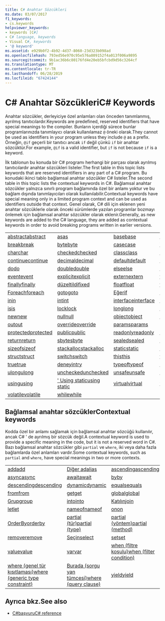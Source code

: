 ```yaml
---
title: C# Anahtar Sözcükleri
ms.date: 03/07/2017
f1_keywords:
- cs.keywords
helpviewer_keywords:
- keywords [C#]
- C# language, keywords
- Visual C#, keywords
- '@ keyword'
ms.assetid: e929b0f2-4b92-4d37-8060-23d323b098ad
ms.openlocfilehash: 793ed56e970c95e576a809152f4a013f006a9895
ms.sourcegitcommit: 9b1ac36b6c80176fd4e20eb5bfcbd9d56c3264cf
ms.translationtype: MT
ms.contentlocale: tr-TR
ms.lasthandoff: 06/28/2019
ms.locfileid: "67424144"
---
```

# <a name="c-keywords"></a><span data-ttu-id="ea2f6-102">C# Anahtar Sözcükleri</span><span class="sxs-lookup"><span data-stu-id="ea2f6-102">C# Keywords</span></span>

<span data-ttu-id="ea2f6-103">Anahtar sözcükler, derleyiciye özel anlamları olan önceden tanımlanmış, ayrılmış tanıtıcılardır.</span><span class="sxs-lookup"><span data-stu-id="ea2f6-103">Keywords are predefined, reserved identifiers that have special meanings to the compiler.</span></span> <span data-ttu-id="ea2f6-104">Bunların içerdiği sürece bunlar programlarınızda tanımlayıcı olarak kullanılamaz `@` öneki olarak.</span><span class="sxs-lookup"><span data-stu-id="ea2f6-104">They cannot be used as identifiers in your program unless they include `@` as a prefix.</span></span> <span data-ttu-id="ea2f6-105">Örneğin, `@if` geçerli bir tanıtıcı ancak `if` değil çünkü `if` bir anahtar sözcüktür.</span><span class="sxs-lookup"><span data-stu-id="ea2f6-105">For example, `@if` is a valid identifier, but `if` is not because `if` is a keyword.</span></span>  
  
 <span data-ttu-id="ea2f6-106">İlk tablonun bu konuda bir C# programı herhangi bir parçası olarak ayrılmış tanıtıcılardır anahtar sözcükleri listeler.</span><span class="sxs-lookup"><span data-stu-id="ea2f6-106">The first table in this topic lists keywords that are reserved identifiers in any part of a C# program.</span></span> <span data-ttu-id="ea2f6-107">Bu konudaki ikinci tablo bağlamsal anahtar sözcükler C# listeler.</span><span class="sxs-lookup"><span data-stu-id="ea2f6-107">The second table in this topic lists the contextual keywords in C#.</span></span> <span data-ttu-id="ea2f6-108">Bağlamsal anahtar sözcükler yalnızca sınırlı program bağlamında özel bir anlamı yoktur ve bu bağlam dışında tanımlayıcıları olarak kullanılabilir.</span><span class="sxs-lookup"><span data-stu-id="ea2f6-108">Contextual keywords have special meaning only in a limited program context and can be used as identifiers outside that context.</span></span> <span data-ttu-id="ea2f6-109">Genel olarak, C# dili için eklenen yeni anahtar sözcüklerle olarak önceki sürümlerde yazılan programlar bozmayı önlemek için bağlamsal anahtar sözcükler olarak eklenir.</span><span class="sxs-lookup"><span data-stu-id="ea2f6-109">Generally, as new keywords are added to the C# language, they are added as contextual keywords in order to avoid breaking programs written in earlier versions.</span></span>  
  
|||||  
|---|---|---|---|  
|[<span data-ttu-id="ea2f6-110">abstract</span><span class="sxs-lookup"><span data-stu-id="ea2f6-110">abstract</span></span>](abstract.md)|[<span data-ttu-id="ea2f6-111">as</span><span class="sxs-lookup"><span data-stu-id="ea2f6-111">as</span></span>](../operators/type-testing-and-conversion-operators.md#as-operator)|[<span data-ttu-id="ea2f6-112">base</span><span class="sxs-lookup"><span data-stu-id="ea2f6-112">base</span></span>](base.md)|[<span data-ttu-id="ea2f6-113">bool</span><span class="sxs-lookup"><span data-stu-id="ea2f6-113">bool</span></span>](bool.md)|  
|[<span data-ttu-id="ea2f6-114">break</span><span class="sxs-lookup"><span data-stu-id="ea2f6-114">break</span></span>](break.md)|[<span data-ttu-id="ea2f6-115">byte</span><span class="sxs-lookup"><span data-stu-id="ea2f6-115">byte</span></span>](../builtin-types/integral-numeric-types.md)|[<span data-ttu-id="ea2f6-116">case</span><span class="sxs-lookup"><span data-stu-id="ea2f6-116">case</span></span>](switch.md)|[<span data-ttu-id="ea2f6-117">Yakalama</span><span class="sxs-lookup"><span data-stu-id="ea2f6-117">catch</span></span>](try-catch.md)|  
|[<span data-ttu-id="ea2f6-118">char</span><span class="sxs-lookup"><span data-stu-id="ea2f6-118">char</span></span>](char.md)|[<span data-ttu-id="ea2f6-119">checked</span><span class="sxs-lookup"><span data-stu-id="ea2f6-119">checked</span></span>](checked.md)|[<span data-ttu-id="ea2f6-120">class</span><span class="sxs-lookup"><span data-stu-id="ea2f6-120">class</span></span>](class.md)|[<span data-ttu-id="ea2f6-121">const</span><span class="sxs-lookup"><span data-stu-id="ea2f6-121">const</span></span>](const.md)|  
|[<span data-ttu-id="ea2f6-122">continue</span><span class="sxs-lookup"><span data-stu-id="ea2f6-122">continue</span></span>](continue.md)|[<span data-ttu-id="ea2f6-123">decimal</span><span class="sxs-lookup"><span data-stu-id="ea2f6-123">decimal</span></span>](decimal.md)|[<span data-ttu-id="ea2f6-124">default</span><span class="sxs-lookup"><span data-stu-id="ea2f6-124">default</span></span>](default.md)|[<span data-ttu-id="ea2f6-125">delegate</span><span class="sxs-lookup"><span data-stu-id="ea2f6-125">delegate</span></span>](delegate.md)|  
|[<span data-ttu-id="ea2f6-126">do</span><span class="sxs-lookup"><span data-stu-id="ea2f6-126">do</span></span>](do.md)|[<span data-ttu-id="ea2f6-127">double</span><span class="sxs-lookup"><span data-stu-id="ea2f6-127">double</span></span>](double.md)|[<span data-ttu-id="ea2f6-128">else</span><span class="sxs-lookup"><span data-stu-id="ea2f6-128">else</span></span>](if-else.md)|[<span data-ttu-id="ea2f6-129">enum</span><span class="sxs-lookup"><span data-stu-id="ea2f6-129">enum</span></span>](enum.md)|  
|[<span data-ttu-id="ea2f6-130">event</span><span class="sxs-lookup"><span data-stu-id="ea2f6-130">event</span></span>](event.md)|[<span data-ttu-id="ea2f6-131">explicit</span><span class="sxs-lookup"><span data-stu-id="ea2f6-131">explicit</span></span>](explicit.md)|[<span data-ttu-id="ea2f6-132">extern</span><span class="sxs-lookup"><span data-stu-id="ea2f6-132">extern</span></span>](extern.md)|[<span data-ttu-id="ea2f6-133">false</span><span class="sxs-lookup"><span data-stu-id="ea2f6-133">false</span></span>](false-literal.md)|  
|[<span data-ttu-id="ea2f6-134">finally</span><span class="sxs-lookup"><span data-stu-id="ea2f6-134">finally</span></span>](try-finally.md)|[<span data-ttu-id="ea2f6-135">düzeltildi</span><span class="sxs-lookup"><span data-stu-id="ea2f6-135">fixed</span></span>](fixed-statement.md)|[<span data-ttu-id="ea2f6-136">float</span><span class="sxs-lookup"><span data-stu-id="ea2f6-136">float</span></span>](float.md)|[<span data-ttu-id="ea2f6-137">for</span><span class="sxs-lookup"><span data-stu-id="ea2f6-137">for</span></span>](for.md)|  
|[<span data-ttu-id="ea2f6-138">Foreach</span><span class="sxs-lookup"><span data-stu-id="ea2f6-138">foreach</span></span>](foreach-in.md)|[<span data-ttu-id="ea2f6-139">goto</span><span class="sxs-lookup"><span data-stu-id="ea2f6-139">goto</span></span>](goto.md)|[<span data-ttu-id="ea2f6-140">Eğer</span><span class="sxs-lookup"><span data-stu-id="ea2f6-140">if</span></span>](if-else.md)|[<span data-ttu-id="ea2f6-141">implicit</span><span class="sxs-lookup"><span data-stu-id="ea2f6-141">implicit</span></span>](implicit.md)|  
|[<span data-ttu-id="ea2f6-142">in</span><span class="sxs-lookup"><span data-stu-id="ea2f6-142">in</span></span>](in.md)|[<span data-ttu-id="ea2f6-143">int</span><span class="sxs-lookup"><span data-stu-id="ea2f6-143">int</span></span>](../builtin-types/integral-numeric-types.md)|[<span data-ttu-id="ea2f6-144">interface</span><span class="sxs-lookup"><span data-stu-id="ea2f6-144">interface</span></span>](interface.md)|[<span data-ttu-id="ea2f6-145">internal</span><span class="sxs-lookup"><span data-stu-id="ea2f6-145">internal</span></span>](internal.md)|
|[<span data-ttu-id="ea2f6-146">is</span><span class="sxs-lookup"><span data-stu-id="ea2f6-146">is</span></span>](is.md)|[<span data-ttu-id="ea2f6-147">lock</span><span class="sxs-lookup"><span data-stu-id="ea2f6-147">lock</span></span>](lock-statement.md)|[<span data-ttu-id="ea2f6-148">long</span><span class="sxs-lookup"><span data-stu-id="ea2f6-148">long</span></span>](../builtin-types/integral-numeric-types.md)|[<span data-ttu-id="ea2f6-149">namespace</span><span class="sxs-lookup"><span data-stu-id="ea2f6-149">namespace</span></span>](namespace.md)|
|[<span data-ttu-id="ea2f6-150">new</span><span class="sxs-lookup"><span data-stu-id="ea2f6-150">new</span></span>](../operators/new-operator.md)|[<span data-ttu-id="ea2f6-151">null</span><span class="sxs-lookup"><span data-stu-id="ea2f6-151">null</span></span>](null.md)|[<span data-ttu-id="ea2f6-152">object</span><span class="sxs-lookup"><span data-stu-id="ea2f6-152">object</span></span>](object.md)|[<span data-ttu-id="ea2f6-153">operator</span><span class="sxs-lookup"><span data-stu-id="ea2f6-153">operator</span></span>](operator.md)|
|[<span data-ttu-id="ea2f6-154">out</span><span class="sxs-lookup"><span data-stu-id="ea2f6-154">out</span></span>](out.md)|[<span data-ttu-id="ea2f6-155">override</span><span class="sxs-lookup"><span data-stu-id="ea2f6-155">override</span></span>](override.md)|[<span data-ttu-id="ea2f6-156">params</span><span class="sxs-lookup"><span data-stu-id="ea2f6-156">params</span></span>](params.md)|[<span data-ttu-id="ea2f6-157">private</span><span class="sxs-lookup"><span data-stu-id="ea2f6-157">private</span></span>](private.md)|
|[<span data-ttu-id="ea2f6-158">protected</span><span class="sxs-lookup"><span data-stu-id="ea2f6-158">protected</span></span>](protected.md)|[<span data-ttu-id="ea2f6-159">public</span><span class="sxs-lookup"><span data-stu-id="ea2f6-159">public</span></span>](public.md)|[<span data-ttu-id="ea2f6-160">readonly</span><span class="sxs-lookup"><span data-stu-id="ea2f6-160">readonly</span></span>](readonly.md)|[<span data-ttu-id="ea2f6-161">ref</span><span class="sxs-lookup"><span data-stu-id="ea2f6-161">ref</span></span>](ref.md)|
|[<span data-ttu-id="ea2f6-162">return</span><span class="sxs-lookup"><span data-stu-id="ea2f6-162">return</span></span>](return.md)|[<span data-ttu-id="ea2f6-163">sbyte</span><span class="sxs-lookup"><span data-stu-id="ea2f6-163">sbyte</span></span>](../builtin-types/integral-numeric-types.md)|[<span data-ttu-id="ea2f6-164">sealed</span><span class="sxs-lookup"><span data-stu-id="ea2f6-164">sealed</span></span>](sealed.md)|[<span data-ttu-id="ea2f6-165">short</span><span class="sxs-lookup"><span data-stu-id="ea2f6-165">short</span></span>](../builtin-types/integral-numeric-types.md)||
[<span data-ttu-id="ea2f6-166">sizeof</span><span class="sxs-lookup"><span data-stu-id="ea2f6-166">sizeof</span></span>](sizeof.md)|[<span data-ttu-id="ea2f6-167">stackalloc</span><span class="sxs-lookup"><span data-stu-id="ea2f6-167">stackalloc</span></span>](../operators/stackalloc.md)|[<span data-ttu-id="ea2f6-168">static</span><span class="sxs-lookup"><span data-stu-id="ea2f6-168">static</span></span>](static.md)|[<span data-ttu-id="ea2f6-169">string</span><span class="sxs-lookup"><span data-stu-id="ea2f6-169">string</span></span>](string.md)|
|[<span data-ttu-id="ea2f6-170">struct</span><span class="sxs-lookup"><span data-stu-id="ea2f6-170">struct</span></span>](struct.md)|[<span data-ttu-id="ea2f6-171">switch</span><span class="sxs-lookup"><span data-stu-id="ea2f6-171">switch</span></span>](switch.md)|[<span data-ttu-id="ea2f6-172">this</span><span class="sxs-lookup"><span data-stu-id="ea2f6-172">this</span></span>](this.md)|[<span data-ttu-id="ea2f6-173">throw</span><span class="sxs-lookup"><span data-stu-id="ea2f6-173">throw</span></span>](throw.md)|
|[<span data-ttu-id="ea2f6-174">true</span><span class="sxs-lookup"><span data-stu-id="ea2f6-174">true</span></span>](true-literal.md)|[<span data-ttu-id="ea2f6-175">deneyin</span><span class="sxs-lookup"><span data-stu-id="ea2f6-175">try</span></span>](try-catch.md)|[<span data-ttu-id="ea2f6-176">typeof</span><span class="sxs-lookup"><span data-stu-id="ea2f6-176">typeof</span></span>](../operators/type-testing-and-conversion-operators.md#typeof-operator)|[<span data-ttu-id="ea2f6-177">uint</span><span class="sxs-lookup"><span data-stu-id="ea2f6-177">uint</span></span>](../builtin-types/integral-numeric-types.md)|
|[<span data-ttu-id="ea2f6-178">ulong</span><span class="sxs-lookup"><span data-stu-id="ea2f6-178">ulong</span></span>](../builtin-types/integral-numeric-types.md)|[<span data-ttu-id="ea2f6-179">unchecked</span><span class="sxs-lookup"><span data-stu-id="ea2f6-179">unchecked</span></span>](unchecked.md)|[<span data-ttu-id="ea2f6-180">unsafe</span><span class="sxs-lookup"><span data-stu-id="ea2f6-180">unsafe</span></span>](unsafe.md)|[<span data-ttu-id="ea2f6-181">ushort</span><span class="sxs-lookup"><span data-stu-id="ea2f6-181">ushort</span></span>](../builtin-types/integral-numeric-types.md)|
|[<span data-ttu-id="ea2f6-182">using</span><span class="sxs-lookup"><span data-stu-id="ea2f6-182">using</span></span>](using.md)|[<span data-ttu-id="ea2f6-183">' Using static</span><span class="sxs-lookup"><span data-stu-id="ea2f6-183">using static</span></span>](using-static.md)|[<span data-ttu-id="ea2f6-184">virtual</span><span class="sxs-lookup"><span data-stu-id="ea2f6-184">virtual</span></span>](virtual.md)|[<span data-ttu-id="ea2f6-185">void</span><span class="sxs-lookup"><span data-stu-id="ea2f6-185">void</span></span>](void.md)|
|[<span data-ttu-id="ea2f6-186">volatile</span><span class="sxs-lookup"><span data-stu-id="ea2f6-186">volatile</span></span>](volatile.md)|[<span data-ttu-id="ea2f6-187">while</span><span class="sxs-lookup"><span data-stu-id="ea2f6-187">while</span></span>](while.md)|

## <a name="contextual-keywords"></a><span data-ttu-id="ea2f6-188">Bağlamsal anahtar sözcükler</span><span class="sxs-lookup"><span data-stu-id="ea2f6-188">Contextual keywords</span></span>

 <span data-ttu-id="ea2f6-189">Kodda özel bir anlamı sağlamak için bağlamsal anahtar sözcüğü kullanılır, ancak C# ' de ayrılmış bir sözcük değil.</span><span class="sxs-lookup"><span data-stu-id="ea2f6-189">A contextual keyword is used to provide a specific meaning in the code, but it is not a reserved word in C#.</span></span> <span data-ttu-id="ea2f6-190">Bazı bağlamsal anahtar sözcükler gibi `partial` ve `where`, iki veya daha fazla bağlamlarda özel anlamları vardır.</span><span class="sxs-lookup"><span data-stu-id="ea2f6-190">Some contextual keywords, such as `partial` and `where`, have special meanings in two or more contexts.</span></span>  
  
||||  
|---|---|---|  
|[<span data-ttu-id="ea2f6-191">add</span><span class="sxs-lookup"><span data-stu-id="ea2f6-191">add</span></span>](add.md)|[<span data-ttu-id="ea2f6-192">Diğer ad</span><span class="sxs-lookup"><span data-stu-id="ea2f6-192">alias</span></span>](extern-alias.md)|[<span data-ttu-id="ea2f6-193">ascending</span><span class="sxs-lookup"><span data-stu-id="ea2f6-193">ascending</span></span>](ascending.md)|
|[<span data-ttu-id="ea2f6-194">async</span><span class="sxs-lookup"><span data-stu-id="ea2f6-194">async</span></span>](async.md)|[<span data-ttu-id="ea2f6-195">await</span><span class="sxs-lookup"><span data-stu-id="ea2f6-195">await</span></span>](await.md)|[<span data-ttu-id="ea2f6-196">by</span><span class="sxs-lookup"><span data-stu-id="ea2f6-196">by</span></span>](by.md)|
|[<span data-ttu-id="ea2f6-197">descending</span><span class="sxs-lookup"><span data-stu-id="ea2f6-197">descending</span></span>](descending.md)|[<span data-ttu-id="ea2f6-198">dynamic</span><span class="sxs-lookup"><span data-stu-id="ea2f6-198">dynamic</span></span>](dynamic.md)|[<span data-ttu-id="ea2f6-199">equals</span><span class="sxs-lookup"><span data-stu-id="ea2f6-199">equals</span></span>](equals.md)|
|[<span data-ttu-id="ea2f6-200">from</span><span class="sxs-lookup"><span data-stu-id="ea2f6-200">from</span></span>](from-clause.md)|[<span data-ttu-id="ea2f6-201">get</span><span class="sxs-lookup"><span data-stu-id="ea2f6-201">get</span></span>](get.md)|[<span data-ttu-id="ea2f6-202">global</span><span class="sxs-lookup"><span data-stu-id="ea2f6-202">global</span></span>](global.md)|
|[<span data-ttu-id="ea2f6-203">Grup</span><span class="sxs-lookup"><span data-stu-id="ea2f6-203">group</span></span>](group-clause.md)|[<span data-ttu-id="ea2f6-204">into</span><span class="sxs-lookup"><span data-stu-id="ea2f6-204">into</span></span>](into.md)|[<span data-ttu-id="ea2f6-205">Katılın</span><span class="sxs-lookup"><span data-stu-id="ea2f6-205">join</span></span>](join-clause.md)|
|[<span data-ttu-id="ea2f6-206">let</span><span class="sxs-lookup"><span data-stu-id="ea2f6-206">let</span></span>](let-clause.md)|[<span data-ttu-id="ea2f6-207">nameof</span><span class="sxs-lookup"><span data-stu-id="ea2f6-207">nameof</span></span>](nameof.md)|[<span data-ttu-id="ea2f6-208">on</span><span class="sxs-lookup"><span data-stu-id="ea2f6-208">on</span></span>](on.md)|
|[<span data-ttu-id="ea2f6-209">OrderBy</span><span class="sxs-lookup"><span data-stu-id="ea2f6-209">orderby</span></span>](orderby-clause.md)|[<span data-ttu-id="ea2f6-210">partial (tür)</span><span class="sxs-lookup"><span data-stu-id="ea2f6-210">partial (type)</span></span>](partial-type.md)|[<span data-ttu-id="ea2f6-211">partial (yöntem)</span><span class="sxs-lookup"><span data-stu-id="ea2f6-211">partial (method)</span></span>](partial-method.md)|
|[<span data-ttu-id="ea2f6-212">remove</span><span class="sxs-lookup"><span data-stu-id="ea2f6-212">remove</span></span>](remove.md)|[<span data-ttu-id="ea2f6-213">Seçin</span><span class="sxs-lookup"><span data-stu-id="ea2f6-213">select</span></span>](select-clause.md)|[<span data-ttu-id="ea2f6-214">set</span><span class="sxs-lookup"><span data-stu-id="ea2f6-214">set</span></span>](set.md)|
|[<span data-ttu-id="ea2f6-215">value</span><span class="sxs-lookup"><span data-stu-id="ea2f6-215">value</span></span>](value.md)|[<span data-ttu-id="ea2f6-216">var</span><span class="sxs-lookup"><span data-stu-id="ea2f6-216">var</span></span>](var.md)|[<span data-ttu-id="ea2f6-217">when (filtre koşulu)</span><span class="sxs-lookup"><span data-stu-id="ea2f6-217">when (filter condition)</span></span>](when.md)|
|[<span data-ttu-id="ea2f6-218">where (genel tür kısıtlaması)</span><span class="sxs-lookup"><span data-stu-id="ea2f6-218">where (generic type constraint)</span></span>](where-generic-type-constraint.md)|[<span data-ttu-id="ea2f6-219">Burada (sorgu yan tümcesi)</span><span class="sxs-lookup"><span data-stu-id="ea2f6-219">where (query clause)</span></span>](where-clause.md)|[<span data-ttu-id="ea2f6-220">yield</span><span class="sxs-lookup"><span data-stu-id="ea2f6-220">yield</span></span>](yield.md)|
  
## <a name="see-also"></a><span data-ttu-id="ea2f6-221">Ayrıca bkz.</span><span class="sxs-lookup"><span data-stu-id="ea2f6-221">See also</span></span>

- [<span data-ttu-id="ea2f6-222">C#başvuru</span><span class="sxs-lookup"><span data-stu-id="ea2f6-222">C# reference</span></span>](../index.md)
